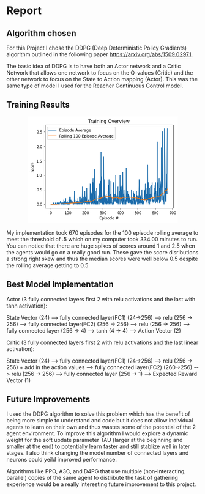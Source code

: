 # Report

## Algorithm chosen

For this Project I chose the DDPG (Deep Deterministic Policy Gradients) algorithm outlined in the following paper https://arxiv.org/abs/1509.02971. 

The basic idea of DDPG is to have both an Actor network and a Critic Network that allows one network to focus on the Q-values (Critic) and the other network to focus on the State to Action mapping (Actor). This was the same type of model I used for the Reacher Continuous Control model.

## Training Results

<div style="text-align:center"><img src="/TrainingScores.png" /></div>

My implementation took 670 episodes for the 100 episode rolling average to meet the threshold of .5 which on my computer took 334.00 minutes to run. You can notice that there are huge spikes of scores around 1 and 2.5 when the agents would go on a really good run. These gave the score disributions a strong right skew and thus the median scores were well below 0.5 despite the rolling average getting to 0.5

## Best Model Implementation

Actor (3 fully connected layers first 2 with relu activations and the last with tanh activation):

State Vector (24) --> fully connected layer(FC1) (24->256) --> relu (256 -> 256) --> fully connected layer(FC2) (256 -> 256) --> relu (256 -> 256) --> fully connected layer (256 -> 4) --> tanh (4 -> 4) --> Action Vector (2)

Critic (3 fully connected layers first 2 with relu activations and the last linear activation):

State Vector (24) --> fully connected layer(FC1) (24->256) --> relu (256 -> 256) + add in the action values -->  fully connected layer(FC2) (260->256) --> relu (256 -> 256) --> fully connected layer (256 -> 1) --> Expected Reward Vector (1)


## Future Improvements

I used the DDPG algorithm to solve this problem which has the benefit of being more simple to understand and code but it does not allow individual agents to learn on their own and thus wastes some of the potential of the 2 agent environment. To improve this algorithm I would explore a dynamic weight for the soft update parameter TAU (larger at the beginning and smaller at the end) to potentially learn faster and still stablize well in later stages. I also think changing the model number of connected layers and neurons could yeild improved performance.

Algorithms like PPO, A3C, and D4PG that use multiple (non-interacting, parallel) copies of the same agent to distribute the task of gathering experience would be a really interesting future improvement to this project.